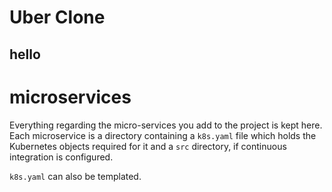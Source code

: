 # Uber Clone 
## hello

# microservices 

Everything regarding the micro-services you add to the project is kept here. Each microservice is a directory containing a `k8s.yaml` file which holds the Kubernetes objects required for it and a `src` directory, if continuous integration is configured.

`k8s.yaml` can also be templated.
